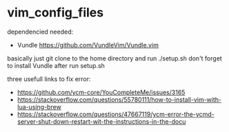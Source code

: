 # vim_config_files

dependencied needed:

- Vundle https://github.com/VundleVim/Vundle.vim

basically just git clone to the home directory 
and run ./setup.sh
don't forget to install Vundle after run setup.sh

three usefull links to fix error:
- https://github.com/ycm-core/YouCompleteMe/issues/3165
- https://stackoverflow.com/questions/55780111/how-to-install-vim-with-lua-using-brew
- https://stackoverflow.com/questions/47667119/ycm-error-the-ycmd-server-shut-down-restart-wit-the-instructions-in-the-docu
